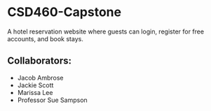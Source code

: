 # CSD460-Capstone

A hotel reservation website where guests can login, register for free accounts, and book stays. 

## Collaborators:
* Jacob Ambrose
* Jackie Scott
* Marissa Lee
* Professor Sue Sampson
